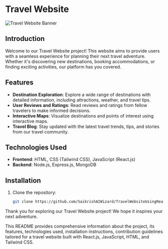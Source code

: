 # Travel Website

![Travel Website Banner](https://e7.pngegg.com/pngimages/384/783/png-clipart-travel-travel-tourism-travel.png)

## Introduction
Welcome to our Travel Website project! This website aims to provide users with a seamless experience for planning their next travel adventure. Whether it's discovering new destinations, booking accommodations, or finding exciting activities, our platform has you covered.

## Features
- **Destination Exploration**: Explore a wide range of destinations with detailed information, including attractions, weather, and travel tips.
- **User Reviews and Ratings**: Read reviews and ratings from fellow travelers to make informed decisions.
- **Interactive Maps**: Visualize destinations and points of interest using interactive maps.
- **Travel Blog**: Stay updated with the latest travel trends, tips, and stories from our travel community.

## Technologies Used
- **Frontend**: HTML, CSS (Tailwind CSS), JavaScript (React.js)
- **Backend**: Node.js, Express.js, MongoDB

## Installation
1. Clone the repository:
   ```bash
   git clone https://github.com/SaikrishAIWizard/TravelWebsiteUsingReactjs.git

Thank you for exploring our Travel Website project! We hope it inspires your next adventure.


This README provides comprehensive information about the project, its features, technologies used, installation instructions, contribution guidelines tailored for a travel website built with React.js, JavaScript, HTML, and Tailwind CSS.

